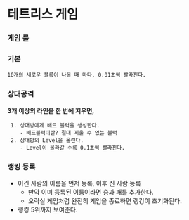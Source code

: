 # 테트리스 게임

### 게임 룰
### 기본
```10개의 새로운 블록이 나올 때 마다, 0.01초씩 빨라진다.```
  

### 상대공격
**3개 이상의 라인을 한 번에 지우면,**
   ```
    1. 상대방에게 배드 블럭을 생성한다.
       - 배드블럭이란? 절대 지울 수 없는 블럭
    2. 상대방의 Level을 올린다.
       - Level이 올라갈 수록 0.1초씩 빨라진다.
   ```
### 랭킹 등록
  * 이긴 사람의 이름을 먼저 등록, 이후 진 사람 등록
    * 만약 이미 등록된 이름이라면 승과 패를 추가한다.
    * 오락실 게임처럼 완전히 게임을 종료하면 랭킹이 초기화된다.
  * 랭킹 5위까지 보여준다.